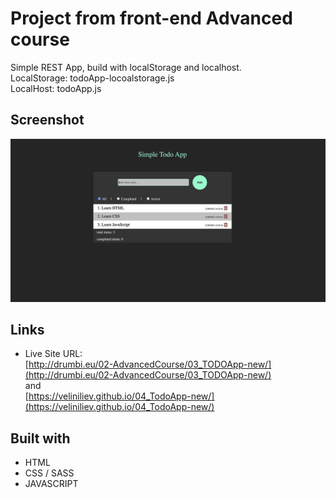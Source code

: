 # Project from front-end Advanced course

Simple REST App, build with localStorage and localhost.  
LocalStorage: todoApp-locoalstorage.js  
LocalHost: todoApp.js

## Screenshot

![](./screenShot/todoApp.jpg)


## Links

- Live Site URL:  
[http://drumbi.eu/02-AdvancedCourse/03_TODOApp-new/](http://drumbi.eu/02-AdvancedCourse/03_TODOApp-new/)  
and  
[https://veliniliev.github.io/04_TodoApp-new/](https://veliniliev.github.io/04_TodoApp-new/)

## Built with

- HTML
- CSS / SASS
- JAVASCRIPT





